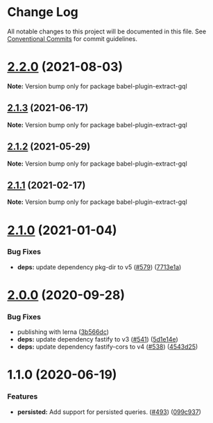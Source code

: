 # Change Log

All notable changes to this project will be documented in this file.
See [Conventional Commits](https://conventionalcommits.org) for commit guidelines.

# [2.2.0](https://github.com/nearform/graphql-hooks/compare/babel-plugin-extract-gql@2.1.3...babel-plugin-extract-gql@2.2.0) (2021-08-03)

**Note:** Version bump only for package babel-plugin-extract-gql





## [2.1.3](https://github.com/nearform/graphql-hooks/compare/babel-plugin-extract-gql@2.1.2...babel-plugin-extract-gql@2.1.3) (2021-06-17)

**Note:** Version bump only for package babel-plugin-extract-gql





## [2.1.2](https://github.com/nearform/graphql-hooks/compare/babel-plugin-extract-gql@2.1.1...babel-plugin-extract-gql@2.1.2) (2021-05-29)

**Note:** Version bump only for package babel-plugin-extract-gql





## [2.1.1](https://github.com/nearform/graphql-hooks/compare/babel-plugin-extract-gql@2.1.0...babel-plugin-extract-gql@2.1.1) (2021-02-17)

**Note:** Version bump only for package babel-plugin-extract-gql





# [2.1.0](https://github.com/nearform/graphql-hooks/compare/babel-plugin-extract-gql@2.0.0...babel-plugin-extract-gql@2.1.0) (2021-01-04)


### Bug Fixes

* **deps:** update dependency pkg-dir to v5 ([#579](https://github.com/nearform/graphql-hooks/issues/579)) ([7713e1a](https://github.com/nearform/graphql-hooks/commit/7713e1a53f817ec5cf66e40d55797a86fe73ec02))





# [2.0.0](https://github.com/nearform/graphql-hooks/compare/babel-plugin-extract-gql@1.1.0...babel-plugin-extract-gql@2.0.0) (2020-09-28)


### Bug Fixes

* publishing with lerna ([3b566dc](https://github.com/nearform/graphql-hooks/commit/3b566dcf3123d432c8d1e48eaac2743e4eb886a1))
* **deps:** update dependency fastify to v3 ([#541](https://github.com/nearform/graphql-hooks/issues/541)) ([5d1e14e](https://github.com/nearform/graphql-hooks/commit/5d1e14e07a25caa5a95a63f378e91480946f85fc))
* **deps:** update dependency fastify-cors to v4 ([#538](https://github.com/nearform/graphql-hooks/issues/538)) ([4543d25](https://github.com/nearform/graphql-hooks/commit/4543d2512c5e2b9dc71cabb7e5596e65da489f29))





# 1.1.0 (2020-06-19)


### Features

* **persisted:** Add support for persisted queries. ([#493](https://github.com/nearform/graphql-hooks/issues/493)) ([099c937](https://github.com/nearform/graphql-hooks/commit/099c937df648ae9478780b913fc19d35f3d044db))
